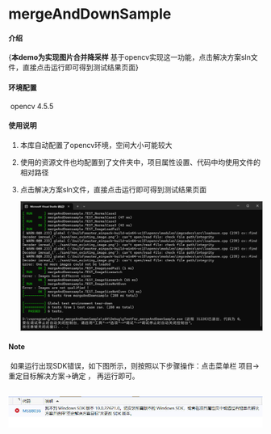 # mergeAndDownSample

#### 介绍
{**本demo为实现图片合并降采样**
基于opencv实现这一功能，点击解决方案sln文件，直接点击运行即可得到测试结果页面}

#### 环境配置

​	opencv 4.5.5


#### 使用说明

1. 本库自动配置了opencv环境，空间大小可能较大

2. 使用的资源文件也均配置到了文件夹中，项目属性设置、代码中均使用文件的相对路径

3. 点击解决方案sln文件，直接点击运行即可得到测试结果页面

   ![](result.png)

#### Note

​	如果运行出现SDK错误，如下图所示，则按照以下步骤操作：点击菜单栏 项目-> 重定目标解决方案->确定 ， 再运行即可。

​	![](SDKError.jpg)

